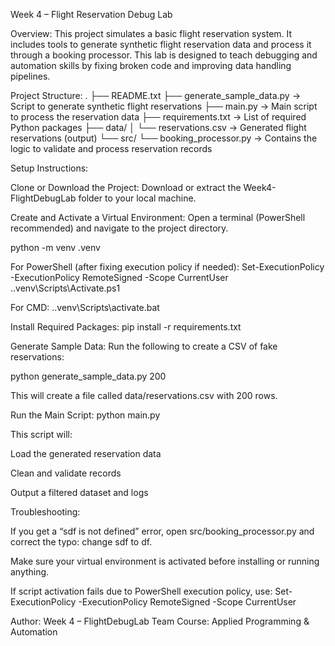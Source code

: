 Week 4 – Flight Reservation Debug Lab

Overview:
This project simulates a basic flight reservation system. It includes tools to generate synthetic flight reservation data and process it through a booking processor. This lab is designed to teach debugging and automation skills by fixing broken code and improving data handling pipelines.

Project Structure:
.
├── README.txt
├── generate_sample_data.py → Script to generate synthetic flight reservations
├── main.py → Main script to process the reservation data
├── requirements.txt → List of required Python packages
├── data/
│ └── reservations.csv → Generated flight reservations (output)
└── src/
└── booking_processor.py → Contains the logic to validate and process reservation records

Setup Instructions:

Clone or Download the Project:
Download or extract the Week4-FlightDebugLab folder to your local machine.

Create and Activate a Virtual Environment:
Open a terminal (PowerShell recommended) and navigate to the project directory.

python -m venv .venv

For PowerShell (after fixing execution policy if needed):
Set-ExecutionPolicy -ExecutionPolicy RemoteSigned -Scope CurrentUser
..venv\Scripts\Activate.ps1

For CMD:
..venv\Scripts\activate.bat

Install Required Packages:
pip install -r requirements.txt

Generate Sample Data:
Run the following to create a CSV of fake reservations:

python generate_sample_data.py 200

This will create a file called data/reservations.csv with 200 rows.

Run the Main Script:
python main.py

This script will:

Load the generated reservation data

Clean and validate records

Output a filtered dataset and logs

Troubleshooting:

If you get a “sdf is not defined” error, open src/booking_processor.py and correct the typo: change sdf to df.

Make sure your virtual environment is activated before installing or running anything.

If script activation fails due to PowerShell execution policy, use:
Set-ExecutionPolicy -ExecutionPolicy RemoteSigned -Scope CurrentUser

Author:
Week 4 – FlightDebugLab Team
Course: Applied Programming & Automation
